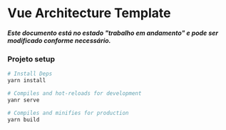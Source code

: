 # Vue Architecture Template

***Este documento está no estado "trabalho em andamento" e pode ser modificado conforme necessário.***

### Projeto setup

```sh
# Install Deps
yarn install

# Compiles and hot-reloads for development
yanr serve

# Compiles and minifies for production
yarn build
```
